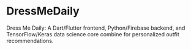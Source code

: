 # DressMeDaily
Dress Me Daily: A Dart/Flutter frontend, Python/Firebase backend, and TensorFlow/Keras data science core combine for personalized outfit recommendations.
